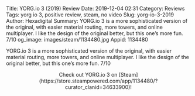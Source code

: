 Title: YORG.io 3 (2019) Review
Date: 2019-12-04 02:31
Category: Reviews
Tags: yorg io 3, positive review, steam, no video
Slug: yorg-io-3-2019
Author: Hexadigital
Summary: YORG.io 3 is a more sophisticated version of the original, with easier material routing, more towers, and online multiplayer. I like the design of the original better, but this one’s more fun. 7/10
og_image: images/steam/1134480.jpg
Appid: 1134480

YORG.io 3 is a more sophisticated version of the original, with easier material routing, more towers, and online multiplayer. I like the design of the original better, but this one’s more fun. 7/10

<center>Check out YORG.io 3 on [Steam](https://store.steampowered.com/app/1134480/?curator_clanid=34633900)!</center>